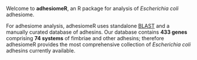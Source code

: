 Welcome to **adhesiomeR**, an R package for analysis of *Escherichia coli* adhesiome.

For adhesiome analysis, adhesiomeR uses standalone [BLAST](https://www.ncbi.nlm.nih.gov/books/NBK279690/) and a manually 
curated database of adhesins. Our database contains **433 genes** comprising **74 systems** of fimbriae and other adhesins; 
therefore adhesiomeR provides the most comprehensive collection of *Escherichia coli* adhesins currently available. 

